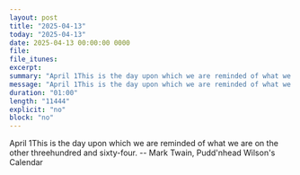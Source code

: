 ```yaml
---
layout: post
title: "2025-04-13"
today: "2025-04-13"
date: 2025-04-13 00:00:00 0000
file:
file_itunes:
excerpt:
summary: "April 1This is the day upon which we are reminded of what we are on the other threehundred and sixty-four. -- Mark Twain, Pudd'nhead Wilson's Calendar "
message: "April 1This is the day upon which we are reminded of what we are on the other threehundred and sixty-four. -- Mark Twain, Pudd'nhead Wilson's Calendar "
duration: "01:00"
length: "11444"
explicit: "no"
block: "no"
---
```

April 1This is the day upon which we are reminded of what we are on the other threehundred and sixty-four. -- Mark Twain, Pudd'nhead Wilson's Calendar 

